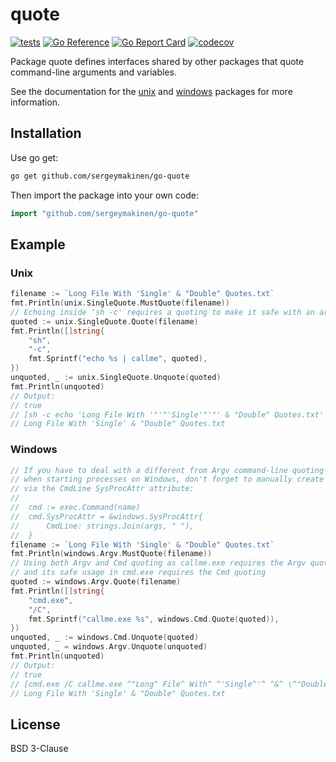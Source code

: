 # quote

[![tests](https://github.com/sergeymakinen/go-quote/workflows/tests/badge.svg)](https://github.com/sergeymakinen/go-quote/actions?query=workflow%3Atests)
[![Go Reference](https://pkg.go.dev/badge/github.com/sergeymakinen/go-quote.svg)](https://pkg.go.dev/github.com/sergeymakinen/go-quote)
[![Go Report Card](https://goreportcard.com/badge/github.com/sergeymakinen/go-quote)](https://goreportcard.com/report/github.com/sergeymakinen/go-quote)
[![codecov](https://codecov.io/gh/sergeymakinen/go-quote/branch/master/graph/badge.svg)](https://codecov.io/gh/sergeymakinen/go-quote)

Package quote defines interfaces shared by other packages
that quote command-line arguments and variables.

See the documentation for the [unix](https://pkg.go.dev/github.com/sergeymakinen/go-quote/unix) and [windows](https://pkg.go.dev/github.com/sergeymakinen/go-quote/windows) packages for more information.

## Installation

Use go get:

```bash
go get github.com/sergeymakinen/go-quote
```

Then import the package into your own code:

```go
import "github.com/sergeymakinen/go-quote"
```


## Example

### Unix

```go
filename := `Long File With 'Single' & "Double" Quotes.txt`
fmt.Println(unix.SingleQuote.MustQuote(filename))
// Echoing inside 'sh -c' requires a quoting to make it safe with an arbitrary string
quoted := unix.SingleQuote.Quote(filename)
fmt.Println([]string{
	"sh",
	"-c",
	fmt.Sprintf("echo %s | callme", quoted),
})
unquoted, _ := unix.SingleQuote.Unquote(quoted)
fmt.Println(unquoted)
// Output:
// true
// [sh -c echo 'Long File With '"'"'Single'"'"' & "Double" Quotes.txt' | callme]
// Long File With 'Single' & "Double" Quotes.txt
```

### Windows

```go
// If you have to deal with a different from Argv command-line quoting
// when starting processes on Windows, don't forget to manually create a command-line
// via the CmdLine SysProcAttr attribute:
//
//  cmd := exec.Command(name)
//  cmd.SysProcAttr = &windows.SysProcAttr{
//  	CmdLine: strings.Join(args, " "),
//  }
filename := `Long File With 'Single' & "Double" Quotes.txt`
fmt.Println(windows.Argv.MustQuote(filename))
// Using both Argv and Cmd quoting as callme.exe requires the Argv quoting
// and its safe usage in cmd.exe requires the Cmd quoting
quoted := windows.Argv.Quote(filename)
fmt.Println([]string{
	"cmd.exe",
	"/C",
	fmt.Sprintf("callme.exe %s", windows.Cmd.Quote(quoted)),
})
unquoted, _ := windows.Cmd.Unquote(quoted)
unquoted, _ = windows.Argv.Unquote(unquoted)
fmt.Println(unquoted)
// Output:
// true
// [cmd.exe /C callme.exe ^"Long^ File^ With^ ^'Single^'^ ^&^ \^"Double\^"^ Quotes.txt^"]
// Long File With 'Single' & "Double" Quotes.txt
```

## License

BSD 3-Clause
